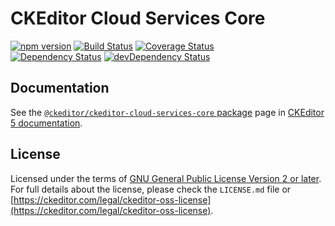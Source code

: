 CKEditor Cloud Services Core
============================

[![npm version](https://badge.fury.io/js/%40ckeditor%2Fckeditor-cloud-services-core.svg)](https://www.npmjs.com/package/@ckeditor/ckeditor-cloud-services-core)
[![Build Status](https://travis-ci.org/ckeditor/ckeditor-cloud-services-core.svg?branch=master)](https://travis-ci.org/ckeditor/ckeditor-cloud-services-core)
[![Coverage Status](https://coveralls.io/repos/github/ckeditor/ckeditor-cloud-services-core/badge.svg?branch=master)](https://coveralls.io/github/ckeditor/ckeditor-cloud-services-core?branch=master)
<br>
[![Dependency Status](https://david-dm.org/ckeditor/ckeditor-cloud-services-core/status.svg)](https://david-dm.org/ckeditor/ckeditor-cloud-services-core)
[![devDependency Status](https://david-dm.org/ckeditor/ckeditor-cloud-services-core/dev-status.svg)](https://david-dm.org/ckeditor/ckeditor-cloud-services-core?type=dev)

## Documentation

See the [`@ckeditor/ckeditor-cloud-services-core` package](https://ckeditor.com/docs/ckeditor5/latest/api/alignment.html) page in [CKEditor 5 documentation](https://ckeditor.com/docs/ckeditor5/latest/).

## License

Licensed under the terms of [GNU General Public License Version 2 or later](http://www.gnu.org/licenses/gpl.html). For full details about the license, please check the `LICENSE.md` file or [https://ckeditor.com/legal/ckeditor-oss-license](https://ckeditor.com/legal/ckeditor-oss-license).
